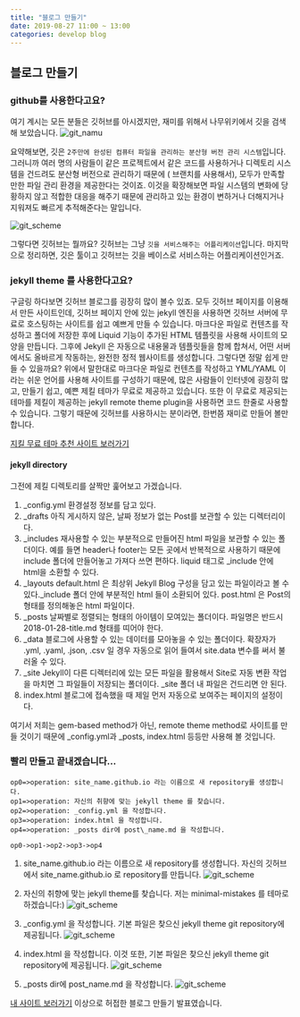 ```yaml
---
title: "블로그 만들기"
date: 2019-08-27 11:00 ~ 13:00
categories: develop blog
---
```


## 블로그 만들기
### github를 사용한다고요?
여기 계시는 모든 분들은 깃허브를 아시겠지만, 재미를 위해서 나무위키에서 깃을 검색해 보았습니다.
![git\_namu](https://raw.githubusercontent.com/faarseer/faarseer.github.io/master/_assets/images/scripts_images/git_namu.png)

요약해보면, 깃은 ```2주만에 완성된 컴퓨터 파일을 관리하는 분산형 버전 관리 시스템```입니다. 그러니까 여러 명의 사람들이 같은 프로젝트에서 같은 코드를 사용하거나 디렉토리 시스템을 건드려도 분산형 버전으로 관리하기 때문에 ( 브랜치를 사용해서), 모두가 만족할 만한 파일 관리 환경을 제공한다는 것이죠. 
이것을 확장해보면 파일 시스템의 변화에 당황하지 않고 적합한 대응을 해주기 때문에 관리하고 있는 환경이 변하거나 더해지거나 지워져도 빠르게 추적해준다는 말입니다.

![git_scheme](https://raw.githubusercontent.com/faarseer/faarseer.github.io/master/_assets/images/scripts_images/git_scheme.png)

그렇다면 깃허브는 뭘까요? 깃허브는 그냥 ```깃을 서비스해주는 어플리케이션```입니다. 
마지막으로 정리하면, 깃은 툴이고 깃허브는 깃을 베이스로 서비스하는 어플리케이션인거죠.

### jekyll theme 를 사용한다고요?
구글링 하다보면 깃허브 블로그를 굉장히 많이 볼수 있죠. 모두 깃허브 페이지를 이용해서 만든 사이트인데, 깃허브 페이지 안에 있는 jekyll 엔진을 사용하면 깃허브 서버에 무료로 호스팅하는 사이트를 쉽고 예쁘게 만들 수 있습니다. 
마크다운 파일로 컨텐츠를 작성하고 폴더에 저장한 후에 Liquid 기능이 추가된 HTML 템플릿을 사용해 사이트의 모양을 만듭니다. 그후에 Jekyll 은 자동으로 내용물과 템플릿들을 함께 합쳐서, 어떤 서버에서도 올바르게 작동하는, 완전한 정적 웹사이트를 생성합니다.
그렇다면 정말 쉽게 만들 수 있을까요? 위에서 말한대로 마크다운 파일로 컨텐츠를 작성하고 YML/YAML 이라는 쉬운 언어를 사용해 사이트를 구성하기 때문에, 많은 사람들이 인터넷에 굉장히 많고, 만들기 쉽고, 예쁜 제킬 테마가 무료로 제공하고 있습니다. 또한 이 무료로 제공되는 테마를 제킬이 제공하는 jekyll remote theme plugin을 사용하면 코드 한줄로 사용할 수 있습니다. 그렇기 때문에 깃허브를 사용하시는 분이라면, 한번쯤 재미로 만들어 볼만 합니다.

[지킬 무료 테마 추천 사이트 보러가기](http://jekyllthemes.org/)

#### jekyll directory
그전에 제킬 디렉토리를 살짝만 훑어보고 가겠습니다.
1. _config.yml
  환경설정 정보를 담고 있다. 
2. _drafts
  아직 게시하지 않은, 날짜 정보가 없는 Post를 보관할 수 있는 디렉터리이다.
3. _includes
  재사용할 수 있는 부분적으로 만들어진 html 파일을 보관할 수 있는 폴더이다. 예를 들면 header나 footer는 모든 곳에서 반복적으로 사용하기 때문에 include 폴더에 만들어놓고 가져다 쓰면 편하다. liquid 태그로 _include 안에 html을 소환할 수 있다.
4. _layouts
  default.html 은 최상위 Jekyll Blog 구성을 담고 있는 파일이라고 볼 수 있다._include 폴더 안에 부분적인 html 들이 소환되어 있다. post.html 은 Post의 형태를 정의해놓은 html 파일이다.
5. _posts
  날짜별로 정렬되는 형태의 아이템이 모여있는 폴더이다. 파일명은 반드시 2018-01-28-title.md 형태를 띠어야 한다.
6. _data
  블로그에 사용할 수 있는 데이터를 모아놓을 수 있는 폴더이다. 확장자가 .yml, .yaml, .json, .csv 일 경우 자동으로 읽어 들여서 site.data 변수를 써서 불러올 수 있다.
7. _site
  Jekyll이 다른 디렉터리에 있는 모든 파일을 활용해서 Site로 자동 변환 작업을 마치면 그 파일들이 저장되는 폴더이다. _site 폴더 내 파일은 건드리면 안 된다.
8. index.html
  블로그에 접속했을 때 제일 먼저 자동으로 보여주는 페이지의 설정이다.

여기서 저희는 gem-based method가 아닌, remote theme method로 사이트를 만들 것이기 때문에 _config.yml과 _posts, index.html 등등만 사용해 볼 것입니다.

### 빨리 만들고 끝내겠습니다...

```flow
op0=>operation: site_name.github.io 라는 이름으로 새 repository를 생성합니다.
op1=>operation: 자신의 취향에 맞는 jekyll theme 를 찾습니다.
op2=>operation: _config.yml 을 작성합니다.
op3=>operation: index.html 을 작성합니다.
op4=>operation: _posts dir에 post\_name.md 을 작성합니다.

op0->op1->op2->op3->op4
```
1. site_name.github.io 라는 이름으로 새 repository를 생성합니다.
  자신의 깃허브에서 site_name.github.io 로 repository를 만듭니다.
  ![git_scheme](https://raw.githubusercontent.com/faarseer/faarseer.github.io/master/_assets/images/scripts_images/git_repo.png)

2. 자신의 취향에 맞는 jekyll theme를 찾습니다.
  저는 minimal-mistakes 를 테마로 하겠습니다:)
  ![git_scheme](https://raw.githubusercontent.com/faarseer/faarseer.github.io/master/_assets/images/scripts_images/minimal_mistakes.png)

3. _config.yml 을 작성합니다. 
  기본 파일은 찾으신 jekyll theme git repository에 제공됩니다.
  ![git_scheme](https://raw.githubusercontent.com/faarseer/faarseer.github.io/master/_assets/images/scripts_images/mmistakes_gitrepo.png)

4. index.html 을 작성합니다.
  이것 또한, 기본 파일은 찾으신 jekyll theme git repository에 제공됩니다.
   ![git_scheme](https://raw.githubusercontent.com/faarseer/faarseer.github.io/master/_assets/images/scripts_images/mmistakes_gitrepo.png)

5. \_posts dir에 post_name.md 을 작성합니다.
   ![git_scheme](https://raw.githubusercontent.com/faarseer/faarseer.github.io/master/_assets/images/scripts_images/wirte_config.png)

[내 사이트 보러가기](https://faarseer.github.io/)
이상으로 허접한 블로그 만들기 발표였습니다.

